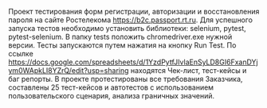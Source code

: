 Проект тестирования форм регистрации, авторизации и восстановления пароля на сайте Ростелекома  https://b2c.passport.rt.ru.
Для успешного запуска тестов необходимо установить библиотеки: selenium, pytest, pytest-selenium. В папку tests положить chromedriver.exe нужной версии.
Тесты запускаются путем нажатия на кнопку Run Test.
По ссылке https://docs.google.com/spreadsheets/d/1YzdPytfJIvlaEnSyLD8GI6FxanDYjym0WApkLI8YZrQ/edit?usp=sharing находятся Чек-лист, тест-кейсы и баг репорты.
В проекте протестированы все требования Заказчика, составлены 25 тест-кейсов и автотестов с использованием пользовательского сценария, анализа граничных значений.

